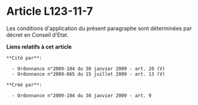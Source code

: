 # Article L123-11-7

Les conditions d'application du présent paragraphe sont déterminées par décret  en Conseil d'Etat.

**Liens relatifs à cet article**

	**Cité par**:

	  - Ordonnance n°2009-104 du 30 janvier 2009 - art. 20 (V)
	  - Ordonnance n°2009-865 du 15 juillet 2009 - art. 13 (V)

	**Créé par**:

	  - Ordonnance n°2009-104 du 30 janvier 2009 - art. 9
